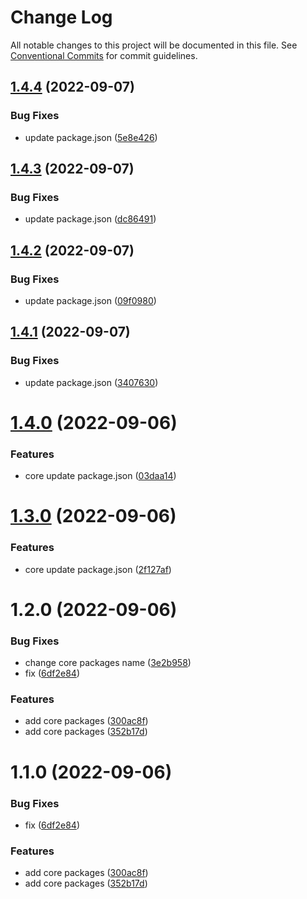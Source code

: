 # Change Log

All notable changes to this project will be documented in this file.
See [Conventional Commits](https://conventionalcommits.org) for commit guidelines.

## [1.4.4](https://github.com/PeopleWhoListenToStories/lx-lib/compare/@lx/core@1.4.3...@lx/core@1.4.4) (2022-09-07)


### Bug Fixes

* update package.json ([5e8e426](https://github.com/PeopleWhoListenToStories/lx-lib/commit/5e8e426a9b04d72b9ccf707f75ac2ec7a52a8250))





## [1.4.3](https://github.com/PeopleWhoListenToStories/lx-lib/compare/@lx/core@1.4.2...@lx/core@1.4.3) (2022-09-07)


### Bug Fixes

* update package.json ([dc86491](https://github.com/PeopleWhoListenToStories/lx-lib/commit/dc86491bd91cc1945ccb7b8ae5b30bdf0003fbe4))





## [1.4.2](https://github.com/PeopleWhoListenToStories/lx-lib/compare/@lx/core@1.4.1...@lx/core@1.4.2) (2022-09-07)


### Bug Fixes

* update package.json ([09f0980](https://github.com/PeopleWhoListenToStories/lx-lib/commit/09f0980a42913235dc5f78d3819e175e7658439d))






## [1.4.1](https://github.com/PeopleWhoListenToStories/lx-lib/compare/@lx/core@1.4.0...@lx/core@1.4.1) (2022-09-07)


### Bug Fixes

* update package.json ([3407630](https://github.com/PeopleWhoListenToStories/lx-lib/commit/3407630b475a06bfaa6137b77bcbdbebc1ae2030))






# [1.4.0](https://github.com/PeopleWhoListenToStories/lx-lib/compare/@lx/core@1.3.0...@lx/core@1.4.0) (2022-09-06)


### Features

* core update package.json ([03daa14](https://github.com/PeopleWhoListenToStories/lx-lib/commit/03daa14ac2e282f57e40490bccf91c227e568fc7))





# [1.3.0](https://github.com/PeopleWhoListenToStories/lx-lib/compare/@lx/core@1.2.0...@lx/core@1.3.0) (2022-09-06)


### Features

* core update package.json ([2f127af](https://github.com/PeopleWhoListenToStories/lx-lib/commit/2f127af83a11190eb3667a8f7efb0bfd022aeaf8))





# 1.2.0 (2022-09-06)


### Bug Fixes

* change core packages name ([3e2b958](https://github.com/PeopleWhoListenToStories/lx-lib/commit/3e2b95878852bcdef3f350c5a1add6e23d7a51a6))
* fix ([6df2e84](https://github.com/PeopleWhoListenToStories/lx-lib/commit/6df2e845f8570490fd181a08d63bf792e0fd9f14))


### Features

* add core packages ([300ac8f](https://github.com/PeopleWhoListenToStories/lx-lib/commit/300ac8fe1dc7bc6c83fef598988dcefac434c115))
* add core packages ([352b17d](https://github.com/PeopleWhoListenToStories/lx-lib/commit/352b17dbb4161eb7ccd959598b9d99f9b069fadc))





# 1.1.0 (2022-09-06)


### Bug Fixes

* fix ([6df2e84](https://github.com/PeopleWhoListenToStories/lx-lib/commit/6df2e845f8570490fd181a08d63bf792e0fd9f14))


### Features

* add core packages ([300ac8f](https://github.com/PeopleWhoListenToStories/lx-lib/commit/300ac8fe1dc7bc6c83fef598988dcefac434c115))
* add core packages ([352b17d](https://github.com/PeopleWhoListenToStories/lx-lib/commit/352b17dbb4161eb7ccd959598b9d99f9b069fadc))
